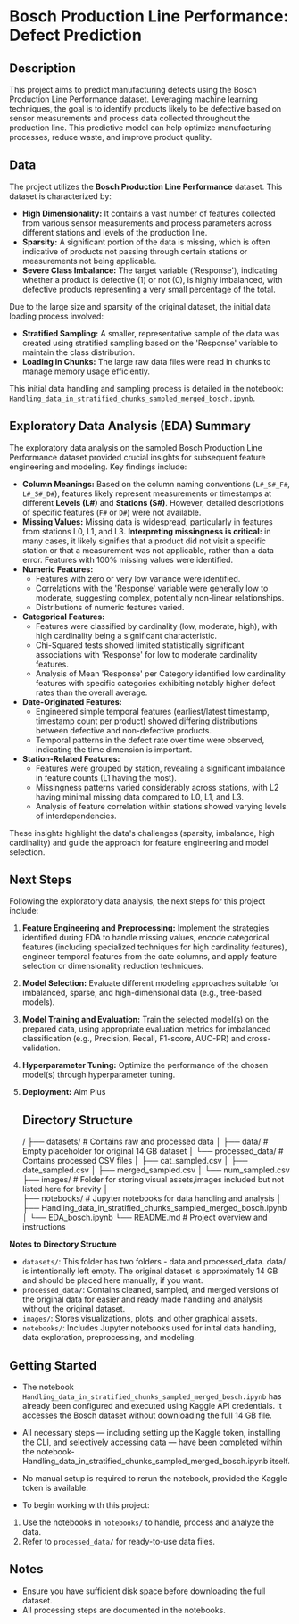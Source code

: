 # Bosch Production Line Performance: Defect Prediction


## Description

This project aims to predict manufacturing defects using the Bosch Production Line Performance dataset. Leveraging machine learning techniques, the goal is to identify products likely to be defective based on sensor measurements and process data collected throughout the production line. This predictive model can help optimize manufacturing processes, reduce waste, and improve product quality.



## Data

The project utilizes the **Bosch Production Line Performance** dataset. This dataset is characterized by:

*   **High Dimensionality:** It contains a vast number of features collected from various sensor measurements and process parameters across different stations and levels of the production line.
*   **Sparsity:** A significant portion of the data is missing, which is often indicative of products not passing through certain stations or measurements not being applicable.
*   **Severe Class Imbalance:** The target variable ('Response'), indicating whether a product is defective (1) or not (0), is highly imbalanced, with defective products representing a very small percentage of the total.

Due to the large size and sparsity of the original dataset, the initial data loading process involved:

*   **Stratified Sampling:** A smaller, representative sample of the data was created using stratified sampling based on the 'Response' variable to maintain the class distribution.
*   **Loading in Chunks:** The large raw data files were read in chunks to manage memory usage efficiently.

This initial data handling and sampling process is detailed in the notebook: `Handling_data_in_stratified_chunks_sampled_merged_bosch.ipynb`.



## Exploratory Data Analysis (EDA) Summary

The exploratory data analysis on the sampled Bosch Production Line Performance dataset provided crucial insights for subsequent feature engineering and modeling. Key findings include:

*   **Column Meanings:** Based on the column naming conventions (`L#_S#_F#`, `L#_S#_D#`), features likely represent measurements or timestamps at different **Levels (L#)** and **Stations (S#)**. However, detailed descriptions of specific features (`F#` or `D#`) were not available.
*   **Missing Values:** Missing data is widespread, particularly in features from stations L0, L1, and L3. **Interpreting missingness is critical:** in many cases, it likely signifies that a product did not visit a specific station or that a measurement was not applicable, rather than a data error. Features with 100% missing values were identified.
*   **Numeric Features:**
    *   Features with zero or very low variance were identified.
    *   Correlations with the 'Response' variable were generally low to moderate, suggesting complex, potentially non-linear relationships.
    *   Distributions of numeric features varied.
*   **Categorical Features:**
    *   Features were classified by cardinality (low, moderate, high), with high cardinality being a significant characteristic.
    *   Chi-Squared tests showed limited statistically significant associations with 'Response' for low to moderate cardinality features.
    *   Analysis of Mean 'Response' per Category identified low cardinality features with specific categories exhibiting notably higher defect rates than the overall average.
*   **Date-Originated Features:**
    *   Engineered simple temporal features (earliest/latest timestamp, timestamp count per product) showed differing distributions between defective and non-defective products.
    *   Temporal patterns in the defect rate over time were observed, indicating the time dimension is important.
*   **Station-Related Features:**
    *   Features were grouped by station, revealing a significant imbalance in feature counts (L1 having the most).
    *   Missingness patterns varied considerably across stations, with L2 having minimal missing data compared to L0, L1, and L3.
    *   Analysis of feature correlation within stations showed varying levels of interdependencies.

These insights highlight the data's challenges (sparsity, imbalance, high cardinality) and guide the approach for feature engineering and model selection.



## Next Steps

Following the exploratory data analysis, the next steps for this project include:

1.  **Feature Engineering and Preprocessing:** Implement the strategies identified during EDA to handle missing values, encode categorical features (including specialized techniques for high cardinality features), engineer temporal features from the date columns, and apply feature selection or dimensionality reduction techniques.
2.  **Model Selection:** Evaluate different modeling approaches suitable for imbalanced, sparse, and high-dimensional data (e.g., tree-based models).
3.  **Model Training and Evaluation:** Train the selected model(s) on the prepared data, using appropriate evaluation metrics for imbalanced classification (e.g., Precision, Recall, F1-score, AUC-PR) and cross-validation.
4.  **Hyperparameter Tuning:** Optimize the performance of the chosen model(s) through hyperparameter tuning.
5.  **Deployment:** Aim Plus


    ## Directory Structure

    /
    ├── datasets/                      # Contains raw and processed data
    │   ├── data/                      # Empty placeholder for original 14 GB dataset
    │   └── processed_data/            # Contains processed CSV files
    │       ├── cat_sampled.csv
    │       ├── date_sampled.csv
    │       ├── merged_sampled.csv
    │       └── num_sampled.csv
    ├── images/                        # Folder for storing visual assets,images included but not listed here for brevity
    │   
    ├── notebooks/                     # Jupyter notebooks for data handling and analysis
    │   ├── Handling_data_in_stratified_chunks_sampled_merged_bosch.ipynb
    │   └── EDA_bosch.ipynb
    └── README.md                      # Project overview and instructions



**Notes to Directory Structure**

- `datasets/`: This folder has two folders - data and processed_data. data/ is intentionally left empty. The original dataset is approximately 14 GB and should be placed here manually, if you want.
- `processed_data/`: Contains cleaned, sampled, and merged versions of the original data for easier and ready made handling and analysis without the original dataset.
- `images/`: Stores visualizations, plots, and other graphical assets.
- `notebooks/`: Includes Jupyter notebooks used for inital data handling, data exploration, preprocessing, and modeling.

## Getting Started

- The notebook `Handling_data_in_stratified_chunks_sampled_merged_bosch.ipynb` has already been configured and executed using Kaggle API credentials. It accesses the Bosch dataset without downloading the full 14 GB file.

- All necessary steps — including setting up the Kaggle token, installing the CLI, and selectively accessing data — have been completed within the notebook- Handling_data_in_stratified_chunks_sampled_merged_bosch.ipynb itself.

- No manual setup is required to rerun the notebook, provided the Kaggle token is available.

- To begin working with this project:
1. Use the notebooks in `notebooks/` to handle, process and analyze the data.
3. Refer to `processed_data/` for ready-to-use data files.

## Notes

- Ensure you have sufficient disk space before downloading the full dataset.
- All processing steps are documented in the notebooks.


